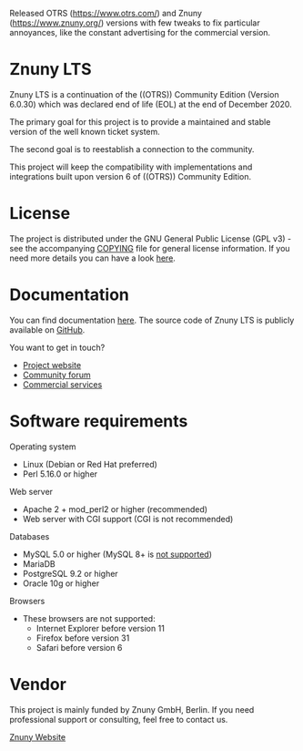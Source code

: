 Released OTRS (https://www.otrs.com/) and Znuny (https://www.znuny.org/)  versions with few tweaks to fix particular annoyances, like the constant advertising for the commercial version.

Znuny LTS
===================================
Znuny LTS is a continuation of the ((OTRS)) Community Edition (Version 6.0.30) which was declared end of life (EOL) at the end of December 2020.

The primary goal for this project is to provide a maintained and stable version of the well known ticket system.

The second goal is to reestablish a connection to the community.

This project will keep the compatibility with implementations and integrations built upon version 6 of ((OTRS)) Community Edition.


License
=======
The project is distributed under the GNU General Public License (GPL v3) - see the accompanying [COPYING](COPYING) file for general license information.
If you need more details you can have a look [here](https://snyk.io/learn/what-is-gpl-license-gplv3-explained/).


Documentation
=============
You can find documentation [here](https://doc.znuny.org/).
The source code of Znuny LTS is publicly available on [GitHub](https://github.com/znuny/znuny).

You want to get in touch?
- [Project website](https://www.znuny.org)
- [Community forum](https://community.znuny.org)
- [Commercial services](https://www.znuny.com)


Software requirements
=====================
Operating system
- Linux (Debian or Red Hat preferred)
- Perl 5.16.0 or higher

Web server
- Apache 2 + mod_perl2 or higher (recommended)
- Web server with CGI support (CGI is not recommended)

Databases
- MySQL 5.0 or higher (MySQL 8+ is [not supported](https://bugs.otrs.org/show_bug.cgi?id=13866))
- MariaDB
- PostgreSQL 9.2 or higher
- Oracle 10g or higher

Browsers
- These browsers are not supported:
  - Internet Explorer before version 11
  - Firefox before version 31
  - Safari before version 6

Vendor
=======
This project is mainly funded by Znuny GmbH, Berlin.
If you need professional support or consulting, feel free to contact us.

[Znuny Website](https://www.znuny.com)
